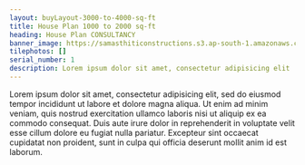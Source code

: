 ```yaml
---
layout: buyLayout-3000-to-4000-sq-ft
title: House Plan 1000 to 2000 sq-ft
heading: House Plan CONSULTANCY
banner_image: https://samasthiticonstructions.s3.ap-south-1.amazonaws.com/uploads/ec.jpg
tilephotos: []
serial_number: 1
description: Lorem ipsum dolor sit amet, consectetur adipisicing elit
---
```

Lorem ipsum dolor sit amet, consectetur adipisicing elit, sed do eiusmod
tempor incididunt ut labore et dolore magna aliqua. Ut enim ad minim veniam,
quis nostrud exercitation ullamco laboris nisi ut aliquip ex ea commodo
consequat. Duis aute irure dolor in reprehenderit in voluptate velit esse
cillum dolore eu fugiat nulla pariatur. Excepteur sint occaecat cupidatat non
proident, sunt in culpa qui officia deserunt mollit anim id est laborum.